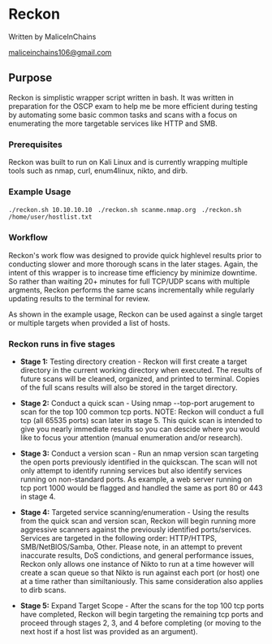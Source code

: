 # Reckon
Written by MaliceInChains

maliceinchains106@gmail.com

## Purpose
Reckon is simplistic wrapper script written in bash. It was written in preparation for the OSCP exam to help me be more efficient during testing by automating some basic common tasks and scans with a focus on enumerating the more targetable services like HTTP and SMB. 

### Prerequisites
Reckon was built to run on Kali Linux and is currently wrapping multiple tools such as nmap, curl, enum4linux, nikto, and dirb.  

### Example Usage
``` ./reckon.sh 10.10.10.10 ```
``` ./reckon.sh scanme.nmap.org```
``` ./reckon.sh /home/user/hostlist.txt```

### Workflow
Reckon's work flow was designed to provide quick highlevel results prior to conducting slower and more thorough scans in the later stages. Again, the intent of this wrapper is to increase time efficiency by minimize downtime. So rather than waiting 20+ minutes for full TCP/UDP scans with multiple argments, Reckon performs the same scans incrementally while regularly updating results to the terminal for review.

As shown in the example usage, Reckon can be used against a single target or multiple targets when provided a list of hosts. 

### Reckon runs in five stages

* <b>Stage 1:</b> Testing directory creation - Reckon will first create a target directory in the current working directory when executed. The results of future scans will be cleaned, organized, and printed to terminal. Copies of the full scans results will also be stored in the target directory.

* <b>Stage 2:</b> Conduct a quick scan - Using nmap --top-port arugement to scan for the top 100 common tcp ports. NOTE: Reckon will conduct a full tcp (all 65535 ports) scan later in stage 5. This quick scan is intended to give you nearly immediate results so you can descide where you would like to focus your attention (manual enumeration and/or research).

* <b>Stage 3:</b> Conduct a version scan - Run an nmap version scan targeting the open ports previously identified in the quickscan. The scan will not only attempt to identify running services but also identify services running on non-standard ports. As example, a web server running on tcp port 1000 would be flagged and handled the same as port 80 or 443 in stage 4.

* <b>Stage 4:</b> Targeted service scanning/enumeration - Using the results from the quick scan and version scan, Reckon will begin running more aggressive scanners against the previously identified ports/services. Services are targeted in the following order: HTTP/HTTPS, SMB/NetBIOS/Samba, Other. Please note, in an attempt to prevent inaccurate results, DoS condictions, and general performance issues, Reckon only allows one instance of Nikto to run at a time however will create a scan queue so that Nikto is run against each port (or host) one at a time rather than similtaniously. This same consideration also applies to  dirb scans. 

* <b>Stage 5:</b> Expand Target Scope - After the scans for the top 100 tcp ports have completed, Reckon will begin targeting the remaining tcp ports and proceed through stages 2, 3, and 4 before completing (or moving to the next host if a host list was provided as an argument).

